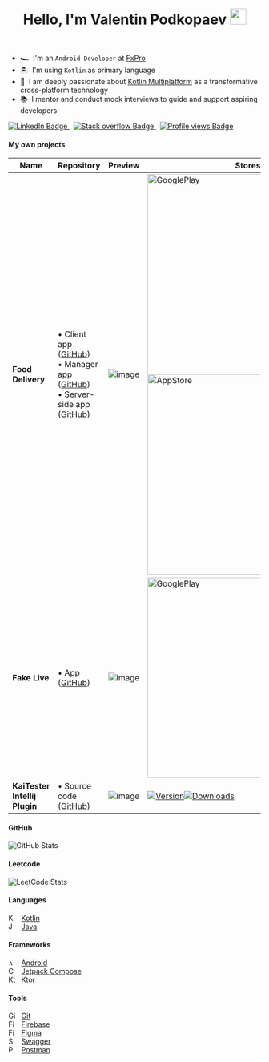 
<h1 align="center">Hello, I'm Valentin Podkopaev 
  <img src="https://www.pngplay.com/wp-content/uploads/9/Android-Transparent-Free-PNG.png" width="32"/>
</h1>

<br>

- 🏎 &nbsp;I'm an `Android Developer` at [FxPro](https://www.fxpro.com/) 
- 🏝 &nbsp;I'm using `Kotlin` as primary language 
- 🚀 &nbsp;I am deeply passionate about [Kotlin Multiplatform](https://kotlinlang.org/docs/multiplatform.html) as a transformative cross-platform technology 
- 📚 &nbsp;I mentor and conduct mock interviews to guide and support aspiring developers 

<a href="https://www.linkedin.com/in/maxastin/">
  <img src="https://img.shields.io/badge/LinkedIn-blue?style=for-the-badge&logo=linkedin&logoColor=white" alt="LinkedIn Badge"/>
</a>
&nbsp;
<a href="https://stackoverflow.com/users/11720338/maxastin">
  <img src="https://img.shields.io/badge/Stack%20Overflow-F48024?style=for-the-badge&logo=stackoverflow&logoColor=white" alt="Stack overflow Badge"/>
</a>
&nbsp;
<a href="https://github.com/MaxAstin">
  <img src="https://komarev.com/ghpvc/?username=MaxAstin&style=for-the-badge&color=blue" alt="Profile views Badge"/>
</a>

#### My own projects
| Name    | Repository | Preview | Stores |
| -------- | ------- | ------- | ------- |
| **Food Delivery** | • Client app ([GitHub](https://github.com/xidealo/PapaKarlo)) <br> • Manager app ([GitHub](https://github.com/xidealo/FoodDeliveryAdmin)) <br> • Server-side app ([GitHub](https://github.com/MaxAstin/FoodDeliveryApi_v2)) | ![image](https://github.com/user-attachments/assets/75b2dcea-a1aa-4699-9d3a-4b66bd3a77d8) | <a href="https://play.google.com/store/apps/details?id=com.bunbeuaty.papakarlo"><img src="https://upload.wikimedia.org/wikipedia/commons/thumb/7/78/Google_Play_Store_badge_EN.svg/2560px-Google_Play_Store_badge_EN.svg.png" alt="GooglePlay" width="400px"/></a> <br> <a href="https://apps.apple.com/ru/app/%D0%BF%D0%B0%D0%BF%D0%B0-%D0%BA%D0%B0%D1%80%D0%BB%D0%BE/id6443966083"><img src="https://upload.wikimedia.org/wikipedia/commons/thumb/3/3c/Download_on_the_App_Store_Badge.svg/2560px-Download_on_the_App_Store_Badge.svg.png" alt="AppStore" width="400px"/></a> |
| **Fake Live** | • App ([GitHub](https://github.com/MaxAstin/Fake-Live)) | ![image](https://github.com/user-attachments/assets/bd93d393-7709-4c7f-bf27-a20ee6d9eb94) | <a href="https://play.google.com/store/apps/details?id=com.bunbeauty.tiptoplive"><img src="https://upload.wikimedia.org/wikipedia/commons/thumb/7/78/Google_Play_Store_badge_EN.svg/2560px-Google_Play_Store_badge_EN.svg.png" alt="GooglePlay" width="400px"/></a> |
| **KaiTester Intellij Plugin** | • Source code ([GitHub](https://github.com/MaxAstin/KaiTester)) | ![image](https://github.com/user-attachments/assets/86d55711-77fd-4e6f-b85b-0d28a53e5976) | [![Version](https://img.shields.io/jetbrains/plugin/v/26141-kaitester.svg)](https://plugins.jetbrains.com/plugin/26141-kaitester)[![Downloads](https://img.shields.io/jetbrains/plugin/d/26141-kaitester.svg)](https://plugins.jetbrains.com/plugin/26141-kaitester) |


#### GitHub
![GitHub Stats](https://github-readme-stats-sigma-five.vercel.app/api?username=MaxAstin&show_icons=true&theme=tokyonight&count_private=true)

#### Leetcode
![LeetCode Stats](https://leetcard.jacoblin.cool/max_astin?theme=dark&font=Baloo%202&ext=activity)


#### Languages 
<img src="https://play-lh.googleusercontent.com/qGNd4Vel9btQcuf6pINFmQOhB0yYCx-5E2sdeGMh43MOFpz_zY_-9k3JQZ8xjj12LA=w80" alt="Kotlin" width = "14" height="14" /> &nbsp; <a href="https://kotlinlang.org/">Kotlin</a> </br> 
<img src="https://cdn-icons-png.flaticon.com/512/226/226777.png" alt="Java" width = "14" height="14" /> &nbsp; <a href="https://www.java.com/">Java</a>

#### Frameworks 
<img src="https://www.pngplay.com/wp-content/uploads/9/Android-Transparent-Free-PNG.png" alt="Android" width = "14" height="10" /> &nbsp; <a href="https://developer.android.com/">Android</a> </br> 
<img src="https://3.bp.blogspot.com/-VVp3WvJvl84/X0Vu6EjYqDI/AAAAAAAAPjU/ZOMKiUlgfg8ok8DY8Hc-ocOvGdB0z86AgCLcBGAsYHQ/s1600/jetpack%2Bcompose%2Bicon_RGB.png" alt="Compose" width = "14" height="14" /> &nbsp; <a href="https://developer.android.com/jetpack/compose">Jetpack Compose</a> </br> 
<img src="https://avatars.githubusercontent.com/u/28214161?s=280&v=4" alt="Ktor" width = "14" height="14" /> &nbsp; <a href="https://github.com/ktorio/ktor">Ktor</a>

#### Tools
<img src="https://git-scm.com/images/logos/downloads/Git-Icon-1788C.png" alt="Git" width = "14" height="14" /> &nbsp; <a href="https://git-scm.com/">Git</a> </br> 
<img src="https://img.icons8.com/color/512/firebase.png" alt="Firebase" width = "14" height="14" /> &nbsp; <a href="https://firebase.google.com/">Firebase</a> </br> 
<img src="https://devtime.me/wp-content/uploads/2024/01/figma-150x150.png" alt="Figma" width = "14" height="14" /> &nbsp; <a href="https://www.figma.com">Figma</a> </br> 
<img src="https://upload.wikimedia.org/wikipedia/commons/a/ab/Swagger-logo.png" alt="Swagger" width = "14" height="14" /> &nbsp; <a href="https://swagger.io/">Swagger</a> </br> 
<img src="https://www.postman.com/_ar-assets/images/favicon-1-16.png" alt="Postman" width = "14" height="14" /> &nbsp; <a href="https://www.postman.com/">Postman</a> 
